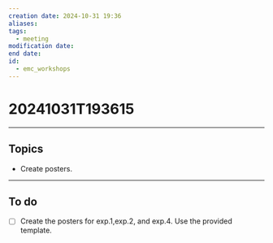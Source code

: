 ```yaml
---
creation date: 2024-10-31 19:36
aliases: 
tags:
  - meeting
modification date: 
end date: 
id:
  - emc_workshops
---
```

# 20241031T193615
---
## Topics
+ Create posters.
---
## To do
- [ ] Create the posters for exp.1,exp.2, and exp.4. Use the provided template.